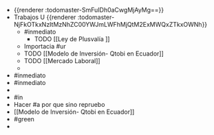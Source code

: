 - {{renderer :todomaster-SmFuIDh0aCwgMjAyMg==}}
- Trabajos U {{renderer :todomaster-NjFkOTkxNzItMzNhZC00YWJmLWFhMjQtM2ExMWQxZTkxOWNh}}
	- #inmediato
		- TODO  [[Ley de Plusvalía ]]
	- Importacia #ur
	- TODO [[Modelo de Inversión- Qtobi en Ecuador]]
	- TODO [[Mercado Laboral]]
	-
- #inmediato
- #inmediato
-
- #in
- Hacer #a por que sino repruebo
- [[Modelo de Inversión- Qtobi en Ecuador]]
- #green
-